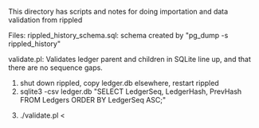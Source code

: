 This directory has scripts and notes for doing importation and data validation
from rippled

Files:
rippled_history_schema.sql:
schema created by "pg_dump -s rippled_history"

validate.pl:
Validates ledger parent and children in SQLite line up, and that there are no
sequence gaps.
1. shut down rippled, copy ledger.db elsewhere, restart rippled
2. sqlite3 -csv ledger.db "SELECT LedgerSeq, LedgerHash, PrevHash FROM Ledgers ORDER BY LedgerSeq ASC;"
> <somefile>
3. ./validate.pl < <somefile>


